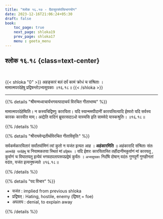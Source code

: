 ```yaml
---
title: "श्लोक १६.१७ - दैवासुरसंपत्विभागयोग"
date: 2023-12-16T21:06:24+05:30
draft: false
book:
    toc_page: true
    next_page: shloka19
    prev_page: shloka17
    menu : geeta_menu
---
```




## श्लोक १६.१८ {class=text-center}

<br/>

{{< shloka  "0"  >}}
अहङ्कारं बलं दर्पं कामं क्रोधं च संश्रिताः ।  
मामात्मपरदेहेषु प्रद्विषन्तोऽभ्यसूयकाः ॥१६.१८॥
{{< /shloka >}}

---


{{% details "श्रीमन्मध्वाचार्यभगवत्पादाचर्य विरचित  गीताभाष्य" %}}

मामात्मपरदेहेष्विति। न कस्यचिद्विष्णुः कारयिता। 
यदि स्यान्ममपीदानीं कारयत्वित्यादि ईश्वरो यदि सर्वस्य 
कारकः कारयीत माम्। अद्येति वादिनं ब्रूयात्सदाऽधो 
यास्यसि इति सामवेदे यास्कश्रुतिः। ॥१६.१८॥

{{% /details %}}



{{% details "श्रीराघवेन्द्रतीर्थविरचित गीताविवृतिः" %}}

सर्वकर्मकारयितारं सर्वांतर्यामिणं त्वां कुतो न 
यजंत इत्यत आह । **अहंकारमिति** ॥
अहंकारादि संश्रिताः संतः `आत्मदेहे परदेहेषु` च
नियामकतया स्थितं मां `प्रद्विषंतः` । 
यदि ईशरः कारयितास्ति
तर्हीदानीमकुर्वाणं मां कारयतु , कुर्वाणं च 
विघातयतु इत्येवं भगवदपलापरूपप्रद्वेषं कुर्वंतः । 
`अभ्यसूयकाः` निर्दोषे दोषान्‌ वदंतः गुणपूर्णे 
गुणहीनतां वदंतः, यजंत इत्यनुषज्यते ॥१६.१८॥

{{% /details %}}



{{% details "पद विचार" %}}

- यजंत : implied from previous shloka
- प्रद्विषत् : Hating, hostile, enemy (द्विषत् = foe)
- अपलाप : denial, to explain away

{{% /details %}}
